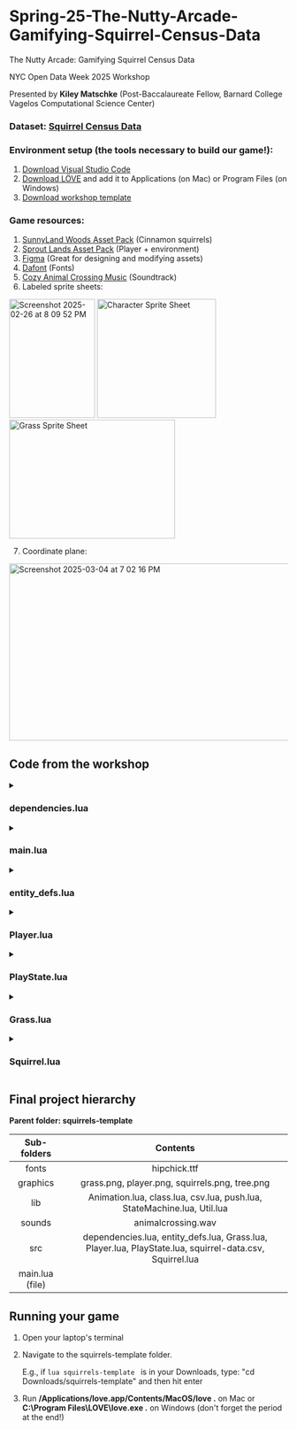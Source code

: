 # Spring-25-The-Nutty-Arcade-Gamifying-Squirrel-Census-Data

The Nutty Arcade: Gamifying Squirrel Census Data

NYC Open Data Week 2025 Workshop

Presented by **Kiley Matschke** (Post-Baccalaureate Fellow, Barnard College Vagelos Computational Science Center)

### **Dataset:** [Squirrel Census Data](https://www.dropbox.com/scl/fi/is2yaa5gz1of32xo1xwvd/squirrel-data.csv?rlkey=sao5wj2tqd98nzs6rsi5k7ot6&e=2&dl=0)

### **Environment setup (the tools necessary to build our game!):**

1. [Download Visual Studio Code](https://code.visualstudio.com/Download)
2. [Download LÖVE](https://love2d.org/) and add it to Applications (on Mac) or Program Files (on Windows)
3. [Download workshop template](https://drive.google.com/drive/folders/1HWq2Vm4AxOYPZMD87tMVISUnAy01wzmB?usp=drive_link)


### **Game resources:**

1. [SunnyLand Woods Asset Pack](https://ansimuz.itch.io/sunnyland-woods) (Cinnamon squirrels)
2. [Sprout Lands Asset Pack](https://cupnooble.itch.io/sprout-lands-asset-pack) (Player + environment)
3. [Figma](http://figma.com) (Great for designing and modifying assets)
4. [Dafont](https://www.dafont.com/) (Fonts)
5. [Cozy Animal Crossing Music](https://youtu.be/8kBlKM71pjc?si=20Xfh4WgZb2Sj34r) (Soundtrack)
6. Labeled sprite sheets:
<img width="155" height="215" alt="Screenshot 2025-02-26 at 8 09 52 PM" src="https://github.com/user-attachments/assets/cf662058-8055-48db-a4b8-2bce5f9d00f6" />
<img width="215" height="215" alt="Character Sprite Sheet" src="https://github.com/user-attachments/assets/861bc49f-eee1-4f24-992e-6ac2d335d3ed" />
<img width="300" height="215" alt="Grass Sprite Sheet" src="https://github.com/user-attachments/assets/f8217443-9cd3-44ff-9dbf-ae7473ea5bfd" />

7. Coordinate plane:
<img width="650" height="320" alt="Screenshot 2025-03-04 at 7 02 16 PM" src="https://github.com/user-attachments/assets/dd6cc686-572f-4b2d-b966-84f5b65e2781" />





## **Code from the workshop**


<details>
  <summary><h3><b>dependencies.lua</b></h3></summary>
  
  ```lua
      Class = require 'lib/class'
      push = require 'lib/push'
      require 'lib/Animation'
      require 'lib/StateMachine'
      require 'lib/Util'
      
      require 'src/entity_defs'
      require 'src/Player'
      require 'src/PlayState'
      require 'src/Grass'
      require 'src/Squirrel'
      
      
      gFonts = {
          ['large'] = love.graphics.newFont('fonts/hipchick.ttf', 45)
      }
      
      
      gSounds = {
          ['music'] = love.audio.newSource('sounds/animalcrossing.wav', 'stream')
      }
      
      
      gTextures = {
          ['player'] = love.graphics.newImage('graphics/player.png'),
          ['grass'] = love.graphics.newImage('graphics/grass.png'),
          ['squirrels'] = love.graphics.newImage('graphics/squirrels.png'),
          ['tree'] = love.graphics.newImage('graphics/tree.png')
      }
      
      
      gFrames = {
          ['player'] = GenerateQuads(gTextures['player'], 48, 48),
          ['grass'] = GenerateQuads(gTextures['grass'], 64, 64),
          ['squirrels'] = GenerateQuads(gTextures['squirrels'], 32, 32)
      }
  ```
</details>






<details>
  <summary><h3><b>main.lua</b></h3></summary>
  
  ```lua
      require 'src/dependencies'
      
      VIRTUAL_WIDTH = 1280
      VIRTUAL_HEIGHT = 720
      
      
      function love.load()
          love.window.setTitle('NYC Open Data Week 2025')
          love.graphics.setDefaultFilter('nearest', 'nearest')
      
          push:setupScreen(VIRTUAL_WIDTH, VIRTUAL_HEIGHT, VIRTUAL_WIDTH, VIRTUAL_HEIGHT, {
              fullscreen = false, 
              vsync = true, 
              rezibale = true
          })
      
          gStateMachine = StateMachine {
              ['play'] = function() return PlayState() end
          }
          gStateMachine:change('play')
      
          gSounds['music']:setLooping(true)
          gSounds['music']:play()
      end
      
      
      function love.resize(w,h)
          push:resize(w,h)
      end
      
      
      function love.keypressed(key)
          love.keyboard.keysPressed[key] = true
          if key == 'return' or key == 'enter' then
              love.event.quit('restart')
          end
          if key == 'escape' then
              love.event.quit()
          end
      end
      
      
      function love.update(dt)
          love.keyboard.keysPressed = {}
          gStateMachine:update(dt)
      end
      
      
      function love.draw()
          push:start()
          love.graphics.clear(192/255, 212/255, 112/255)
          gStateMachine:render()
          push:finish()
      end
  ```
</details>







<details>
  <summary><h3><b>entity_defs.lua</b></h3></summary>
  
  ```lua
      ENTITY_DEFS = {
          ['player'] = {
              animations = {
                  ['walk-down'] = {frames = {1,2,3,4}, interval = 0.25, texture = 'player'},
                  ['walk-up'] = {frames = {5,6,7,8}, interval = 0.25, texture = 'player'},
                  ['walk-left'] = {frames = {9,10,11,12}, interval = 0.25, texture = 'player'},
                  ['walk-right'] = {frames = {13,14,15,16}, interval = 0.25, texture = 'player'},
      
                  ['idle-down'] = {frames = {1}, interval = 0, texture = 'player'},
                  ['idle-up'] = {frames = {5}, interval = 0, texture = 'player'},
                  ['idle-left'] = {frames = {9}, interval = 0, texture = 'player'},
                  ['idle-right'] = {frames = {13}, interval = 0, texture = 'player'},
              }
          },
      
      
          ['gray-squirrel'] = {
              animations = {
                  ['wag-tail'] = {frames = {1,2}, interval = 0.5, texture = 'squirrels'}
              }
          },
      
          ['cinnamon-squirrel'] = {
              animations = {
                  ['wag-tail'] = {frames = {3,4}, interval = 0.5, texture = 'squirrels'}
              }
          },
      
          ['black-squirrel'] = {
              animations = {
                  ['wag-tail'] = {frames = {5,6}, interval = 0.5, texture = 'squirrels'}
              }
          }
      }
  ```
</details>







<details>
  <summary><h3><b>Player.lua</b></h3></summary>
  
  ```lua
      Player = Class{}
      
      
      function Player:init()
          self.speed = 300
          self.x = 1
          self.y = 1
          self.animations = {}
      
          for direction, def in pairs(ENTITY_DEFS['player'].animations) do
              self.animations[direction] = Animation(def)
          end
      
          self.direction = 'idle-down'
          self.currentAnimation = self.animations[self.direction]
      end 
      
      
      function Player:update(dt)
          if love.keyboard.isDown('down') then
              self.direction = 'walk-down'
              self.y = self.y + self.speed * dt
          elseif love.keyboard.isDown('up') then
              self.direction = 'walk-up'
              self.y = self.y - self.speed * dt
          elseif love.keyboard.isDown('left') then
              self.direction = 'walk-left'
              self.x = self.x - self.speed * dt
          elseif love.keyboard.isDown('right') then
              self.direction = 'walk-right'
              self.x = self.x + self.speed * dt
          else
              self.direction = 'idle-' .. self.direction:sub(6)
          end
      
          self.currentAnimation = self.animations[self.direction]
          self.currentAnimation:update(dt)
      end
      
      
      function Player:render()
          self.currentAnimation:render(self.x, self.y)
      end
  ```
</details>








<details>
  <summary><h3><b>PlayState.lua</b></h3></summary>
  
  ```lua
      PlayState = Class{}
      
      
      function PlayState:init()
          self.player = Player()
          self.grass = Grass()
      
          local csv = require('lib/csv')
          local file = io.open('src/squirrel-data.csv', 'r')
          local data = file:read('*a')
          file:close()
      
          local parks, park_names = {}, {}
          local parsed_data = csv.openstring(data, {header=true})
          for row in parsed_data:lines() do 
              parks[row.Park] = parks[row.Park] or {}
              table.insert(parks[row.Park], row)
          end
          for park_name in pairs(parks) do
              table.insert(park_names, park_name)
          end
      
          self.squirrels = {}
          local function add_squirrel(row,color)
              local x = math.random(128, VIRTUAL_WIDTH-128)
              local y = math.random(128, VIRTUAL_HEIGHT-144)
              local above_ground = string.find(row.Location, 'Above Ground') and true or false
              table.insert(self.squirrels, {squirrel = Squirrel(x,y,color, above_ground), x=x, y=y})
          end
      
          self.selected_park = park_names[math.random(#park_names)]
          self.gray_count, self.cinnamon_count, self.black_count = 0,0,0
          for index, row in ipairs(parks[self.selected_park]) do 
              if row.Color == 'Gray' then
                  self.gray_count = self.gray_count + 1
                  add_squirrel(row, 'gray')
              elseif row.Color == 'Cinnamon' then 
                  self.cinnamon_count = self.cinnamon_count + 1
                  add_squirrel(row, 'cinnamon')
              elseif row.Color == 'Black' then 
                  self.black_count = self.black_count + 1
                  add_squirrel(row, 'black')
              end
          end
      end 
      
      
      function PlayState:update(dt)
          self.player:update(dt)
      
          for index, squirrelData in ipairs(self.squirrels) do
              squirrelData.squirrel:update(dt)
          end
      end
      
      
      function PlayState:render()
          love.graphics.push()
          self.grass:render()
          self.player:render()
      
          for index, squirrelData in ipairs(self.squirrels) do
              squirrelData.squirrel:render(squirrelData.x, squirrelData.y)
          end
      
          love.graphics.setFont(gFonts['large'])
          love.graphics.setColor(103/255, 145/255, 70/255, 1)
          love.graphics.printf(self.selected_park, 0, 32, VIRTUAL_WIDTH, 'center')
          love.graphics.printf(string.format('Gray: ' .. self.gray_count .. '    Cinnamon:  ' .. self.cinnamon_count .. '    Black:  ' .. self.black_count),
                                              0, VIRTUAL_HEIGHT-96, VIRTUAL_WIDTH, 'center')
          love.graphics.pop()
      end
      
      
      function PlayState:enter() end
      function PlayState:exit() end
  ```
</details>





<details>
  <summary><h3><b>Grass.lua</b></h3></summary>
  
  ```lua
      Grass = Class{}
      
      
      function Grass:init()
          self.tile_size = 64
          self.width = VIRTUAL_WIDTH/self.tile_size
          self.height = math.floor(VIRTUAL_HEIGHT/self.tile_size)
          self.tiles = {}
          self:generate_grass()
      end
      
      
      function Grass:generate_grass()
          for y = 1, self.height do
              table.insert(self.tiles, {})
      
              for x = 1, self.width do
                  if x == 1 and y == 1 then id = 1
                  elseif x == 1 and y == self.height then id = 23
                  elseif x == self.width and y == 1 then id = 3
                  elseif x == self.width and y == self.height then id = 25
      
                  elseif x == 1 then id = 12
                  elseif x == self.width then id = 14
                  elseif y == 1 then id = 2
                  elseif y == self.height then id = 24
                  
                  else id = math.random(56, 77) end
      
                  table.insert(self.tiles[y], {id = id})
              end
          end
      end
      
      
      function Grass:render()
          for y = 1, self.height do
              for x = 1, self.width do
                  local tile = self.tiles[y][x]
                  love.graphics.draw(gTextures['grass'], gFrames['grass'][tile.id], (x-1)*self.tile_size, (y-1)*self.tile_size)
              end
          end
      end
  ```
</details>





<details>
  <summary><h3><b>Squirrel.lua</b></h3></summary>
  
  ```lua
      Squirrel = Class{}
      
      
      function Squirrel:init(x, y, color, above_ground)
          self.x = x
          self.y = y
          self.color = color
          self.above_ground = above_ground
      
          self.animations = {}
          local squirrelDef = ENTITY_DEFS[color .. '-squirrel']
          for direction, def in pairs(squirrelDef.animations) do
              self.animations[direction] = Animation(def)
          end
      
          self.currentAnimation = self.animations['wag-tail']
      end
      
      
      function Squirrel:update(dt)
          self.currentAnimation:update(dt)
      end
      
      
      function Squirrel:render(x,y)
          if self.above_ground then love.graphics.draw(gTextures['tree'], x, y) end
      
          self.currentAnimation:render(x,y)
      end
  ```
</details>







## **Final project hierarchy**

**Parent folder: squirrels-template**

| Sub-folders       | Contents           |
| :-------------: |:-------------:| 
| fonts         | hipchick.ttf |
| graphics | grass.png, player.png, squirrels.png, tree.png  |   
| lib            | Animation.lua, class.lua, csv.lua, push.lua, StateMachine.lua, Util.lua    |   
| sounds        | animalcrossing.wav      |   
| src            | dependencies.lua, entity_defs.lua, Grass.lua, Player.lua, PlayState.lua, squirrel-data.csv, Squirrel.lua | 
| main.lua (file)        |    








## **Running your game**

1. Open your laptop's terminal
2. Navigate to the squirrels-template folder.

   E.g., if ```lua squirrels-template ``` is in your Downloads, type: "cd Downloads/squirrels-template" and then hit enter
4. Run **/Applications/love.app/Contents/MacOS/love .** on Mac or **C:\Program Files\LOVE\love.exe .** on Windows (don't forget the period at the end!)
